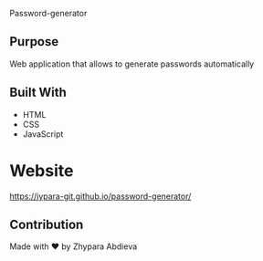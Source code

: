 Password-generator

## Purpose
Web application that allows to generate passwords automatically

## Built With 
* HTML
* CSS
* JavaScript

# Website
 https://jypara-git.github.io/password-generator/
 
 ## Contribution
Made with ❤️ by Zhypara Abdieva
